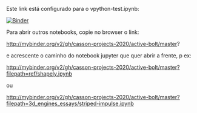 Este link está configurado para o vpython-test.ipynb:

[![Binder](http://mybinder.org/badge_logo.svg)](http://mybinder.org/v2/gh/casson-projects-2020/active-bolt/master?filepath=vpython-test.ipynb)

Para abrir outros notebooks, copie no browser o link:

http://mybinder.org/v2/gh/casson-projects-2020/active-bolt/master?

e acrescente o caminho do notebook jupyter que quer abrir a frente, p ex:

http://mybinder.org/v2/gh/casson-projects-2020/active-bolt/master?filepath=ref/shapely.ipynb

ou

http://mybinder.org/v2/gh/casson-projects-2020/active-bolt/master?filepath=3d_engines_essays/striped-impulse.ipynb

